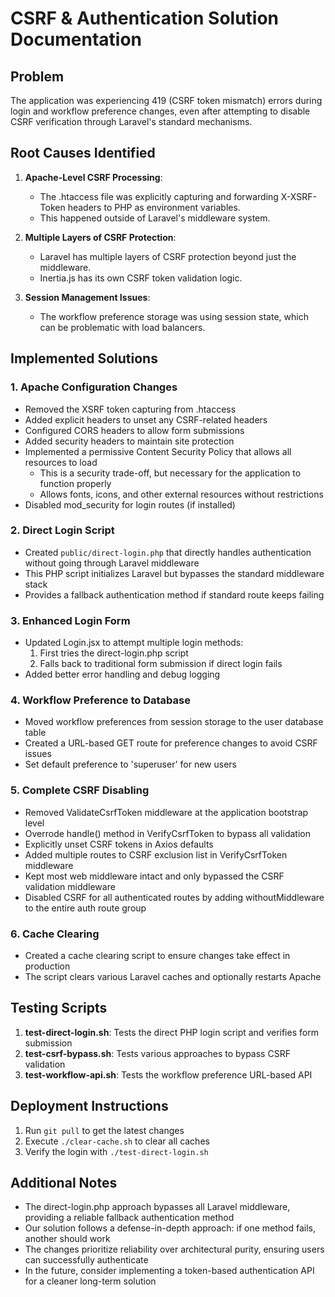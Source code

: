 # CSRF & Authentication Solution Documentation

## Problem

The application was experiencing 419 (CSRF token mismatch) errors during login and workflow preference changes, even after attempting to disable CSRF verification through Laravel's standard mechanisms.

## Root Causes Identified

1. **Apache-Level CSRF Processing**: 
   - The .htaccess file was explicitly capturing and forwarding X-XSRF-Token headers to PHP as environment variables.
   - This happened outside of Laravel's middleware system.

2. **Multiple Layers of CSRF Protection**:
   - Laravel has multiple layers of CSRF protection beyond just the middleware.
   - Inertia.js has its own CSRF token validation logic.

3. **Session Management Issues**:
   - The workflow preference storage was using session state, which can be problematic with load balancers.

## Implemented Solutions

### 1. Apache Configuration Changes

- Removed the XSRF token capturing from .htaccess
- Added explicit headers to unset any CSRF-related headers
- Configured CORS headers to allow form submissions
- Added security headers to maintain site protection
- Implemented a permissive Content Security Policy that allows all resources to load
  - This is a security trade-off, but necessary for the application to function properly
  - Allows fonts, icons, and other external resources without restrictions
- Disabled mod_security for login routes (if installed)

### 2. Direct Login Script

- Created `public/direct-login.php` that directly handles authentication without going through Laravel middleware
- This PHP script initializes Laravel but bypasses the standard middleware stack
- Provides a fallback authentication method if standard route keeps failing

### 3. Enhanced Login Form

- Updated Login.jsx to attempt multiple login methods:
  1. First tries the direct-login.php script
  2. Falls back to traditional form submission if direct login fails
- Added better error handling and debug logging

### 4. Workflow Preference to Database

- Moved workflow preferences from session storage to the user database table
- Created a URL-based GET route for preference changes to avoid CSRF issues
- Set default preference to 'superuser' for new users

### 5. Complete CSRF Disabling

- Removed ValidateCsrfToken middleware at the application bootstrap level
- Overrode handle() method in VerifyCsrfToken to bypass all validation
- Explicitly unset CSRF tokens in Axios defaults
- Added multiple routes to CSRF exclusion list in VerifyCsrfToken middleware
- Kept most web middleware intact and only bypassed the CSRF validation middleware
- Disabled CSRF for all authenticated routes by adding withoutMiddleware to the entire auth route group

### 6. Cache Clearing

- Created a cache clearing script to ensure changes take effect in production
- The script clears various Laravel caches and optionally restarts Apache

## Testing Scripts

1. **test-direct-login.sh**: Tests the direct PHP login script and verifies form submission
2. **test-csrf-bypass.sh**: Tests various approaches to bypass CSRF validation
3. **test-workflow-api.sh**: Tests the workflow preference URL-based API

## Deployment Instructions

1. Run `git pull` to get the latest changes
2. Execute `./clear-cache.sh` to clear all caches
3. Verify the login with `./test-direct-login.sh`

## Additional Notes

- The direct-login.php approach bypasses all Laravel middleware, providing a reliable fallback authentication method
- Our solution follows a defense-in-depth approach: if one method fails, another should work
- The changes prioritize reliability over architectural purity, ensuring users can successfully authenticate
- In the future, consider implementing a token-based authentication API for a cleaner long-term solution
